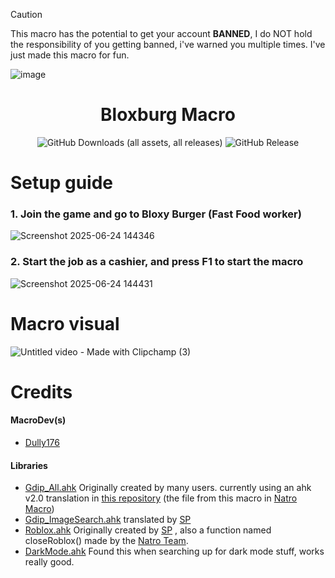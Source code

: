 <!--
██████╗ ██╗      ██████╗ ██╗  ██╗██████╗ ██╗   ██╗██████╗  ██████╗     ███╗   ███╗ █████╗  ██████╗██████╗  ██████╗ 
██╔══██╗██║     ██╔═══██╗╚██╗██╔╝██╔══██╗██║   ██║██╔══██╗██╔════╝     ████╗ ████║██╔══██╗██╔════╝██╔══██╗██╔═══██╗
██████╔╝██║     ██║   ██║ ╚███╔╝ ██████╔╝██║   ██║██████╔╝██║  ███╗    ██╔████╔██║███████║██║     ██████╔╝██║   ██║
██╔══██╗██║     ██║   ██║ ██╔██╗ ██╔══██╗██║   ██║██╔══██╗██║   ██║    ██║╚██╔╝██║██╔══██║██║     ██╔══██╗██║   ██║
██████╔╝███████╗╚██████╔╝██╔╝ ██╗██████╔╝╚██████╔╝██║  ██║╚██████╔╝    ██║ ╚═╝ ██║██║  ██║╚██████╗██║  ██║╚██████╔╝
╚═════╝ ╚══════╝ ╚═════╝ ╚═╝  ╚═╝╚═════╝  ╚═════╝ ╚═╝  ╚═╝ ╚═════╝     ╚═╝     ╚═╝╚═╝  ╚═╝ ╚═════╝╚═╝  ╚═╝ ╚═════╝ 

Thank you for trying out my macro, currently a solo dev, so it really does matter a lot to me.
If you're interested in contributing, create a pull request and i'll review it.

You should leave a star in the repo to show your love 💖.

To use the script, open `RunScript.bat` and it'll be open.

YOU CAN IGNORE EVERYTHING ELSE UNDER THIS, Used for github.
-->
<!-- warning related to macro use in Bloxburg -->
> [!CAUTION]
> This macro has the potential to get your account **BANNED**, I do NOT hold the responsibility of you getting banned, i've warned you multiple times. I've just made this macro for fun.

![image](https://github.com/user-attachments/assets/8e070212-c7e3-4fd2-8c46-6a6e99b7898e)

<!-- Info about the macro -->
<div align="center">

# Bloxburg Macro
![GitHub Downloads (all assets, all releases)](https://img.shields.io/github/downloads/DullSmallmega176/BloxburgMacro/total?labelColor=%23000000&color=%2374cffc)
![GitHub Release](https://img.shields.io/github/v/release/DullSmallmega176/BloxburgMacro?labelColor=%23000000)

<div align="left">

<!-- Setup tutorial -->

# Setup guide
### 1. Join the game and go to Bloxy Burger (Fast Food worker)
![Screenshot 2025-06-24 144346](https://github.com/user-attachments/assets/01eb082f-facf-49d8-89af-7bb0afcdf464)
### 2. Start the job as a cashier, and press F1 to start the macro
![Screenshot 2025-06-24 144431](https://github.com/user-attachments/assets/02682fe2-050e-462d-9e44-3042ba083e5c)

# Macro visual
![Untitled video - Made with Clipchamp (3)](https://github.com/user-attachments/assets/2c049964-7baa-47ca-b390-03fc1509e6bc)

<!-- Credits -->
# Credits
#### MacroDev(s)
 - [Dully176](https://discord.com/users/522940239904243712)

#### Libraries
 - [Gdip_All.ahk](https://github.com/marius-sucan/AHK-GDIp-Library-Compilation/blob/master/ahk-v1-1/Gdip_All.ahk) Originally created by many users. currently using an ahk v2.0 translation in [this repository](https://github.com/buliasz/AHKv2-Gdip) (the file from this macro in [Natro Macro](https://github.com/NatroTeam/NatroMacro))
 - [Gdip_ImageSearch.ahk](https://github.com/MasterFocus/AutoHotkey/blob/master/Functions/Gdip_ImageSearch/Gdip_ImageSearch.ahk) translated by [SP](https://github.com/zspz) 
 - [Roblox.ahk](https://github.com/NatroTeam/NatroMacro/blob/main/lib/Roblox.ahk) Originally created by [SP](https://github.com/zspz) , also a function named closeRoblox() made by the [Natro Team](https://github.com/NatroTeam).
 - [DarkMode.ahk](https://www.autohotkey.com/boards/viewtopic.php?t=115952) Found this when searching up for dark mode stuff, works really good.